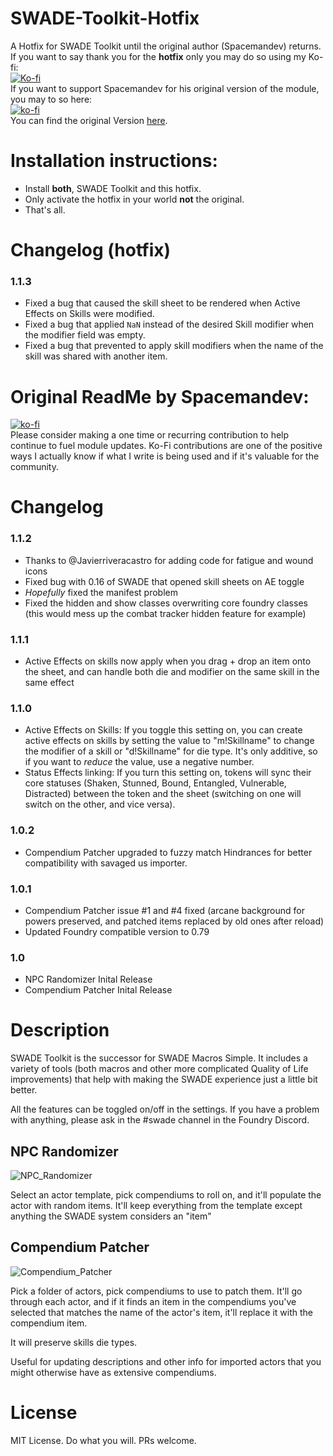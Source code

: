 # SWADE-Toolkit-Hotfix
A Hotfix for SWADE Toolkit until the original author (Spacemandev) returns.  
If you want to say thank you for the **hotfix** only you may do so using my Ko-fi:  
[![Ko-fi](https://www.ko-fi.com/img/githubbutton_sm.svg)](https://ko-fi.com/salieric)  
If you want to support Spacemandev for his original version of the module, you may to so here:  
[![ko-fi](https://www.ko-fi.com/img/githubbutton_sm.svg)](https://ko-fi.com/K3K11VCDK)  
You can find the original Version [here](https://github.com/spacemandev-git/fvtt-swade-toolkit).  

# Installation instructions:  
- Install **both**, SWADE Toolkit and this hotfix.  
- Only activate the hotfix in your world **not** the original.  
- That's all.  

# Changelog (hotfix)  
### 1.1.3  
- Fixed a bug that caused the skill sheet to be rendered when Active Effects on Skills were modified.  
- Fixed a bug that applied `NaN` instead of the desired Skill modifier when the modifier field was empty.  
- Fixed a bug that prevented to apply skill modifiers when the name of the skill was shared with another item.

# Original ReadMe by Spacemandev:
[![ko-fi](https://www.ko-fi.com/img/githubbutton_sm.svg)](https://ko-fi.com/K3K11VCDK)  
Please consider making a one time or recurring contribution to help continue to fuel module updates. Ko-Fi contributions are one of the positive ways I actually know if what I write is being used and if it's valuable for the community. 

# Changelog
### 1.1.2
- Thanks to @Javierriveracastro for adding code for fatigue and wound icons
- Fixed bug with 0.16 of SWADE that opened skill sheets on AE toggle
- _Hopefully_ fixed the manifest problem
- Fixed the hidden and show classes overwriting core foundry classes (this would mess up the combat tracker hidden feature for example)

### 1.1.1
- Active Effects on skills now apply when you drag + drop an item onto the sheet, and can handle both die and modifier on the same skill in the same effect
### 1.1.0
- Active Effects on Skills: If you toggle this setting on, you can create active effects on skills by setting the value to "m!Skillname" to change the modifier of a skill or "d!Skillname" for die type. It's only additive, so if you want to *reduce* the value, use a negative number.
- Status Effects linking: If you turn this setting on, tokens will sync their core statuses (Shaken, Stunned, Bound, Entangled, Vulnerable, Distracted) between the token and the sheet (switching on one will switch on the other, and vice versa). 

### 1.0.2
- Compendium Patcher upgraded to fuzzy match Hindrances for better compatibility with savaged us importer.

### 1.0.1
- Compendium Patcher issue #1 and #4 fixed (arcane background for powers preserved, and patched items replaced by old ones after reload)
- Updated Foundry compatible version to 0.79

### 1.0
- NPC Randomizer Inital Release
- Compendium Patcher Inital Release

# Description
SWADE Toolkit is the successor for SWADE Macros Simple. It includes a variety of tools (both macros and other more complicated Quality of Life improvements) that help with making the SWADE experience just a little bit better. 

All the features can be toggled on/off in the settings. If you have a problem with anything, please ask in the #swade channel in the Foundry Discord. 

## NPC Randomizer

![NPC_Randomizer](readme_assets/npc_randomizer.png)

Select an actor template, pick compendiums to roll on, and it'll populate the actor with random items. It'll keep everything from the template except anything the SWADE system considers an "item"

## Compendium Patcher

![Compendium_Patcher](readme_assets/compendium_patcher.png)

Pick a folder of actors, pick compendiums to use to patch them.
It'll go through each actor, and if it finds an item in the compendiums you've selected that matches the name of the actor's item, it'll replace it with the compendium item.

It will preserve skills die types.

Useful for updating descriptions and other info for imported actors that you might otherwise have as extensive compendiums.


# License
MIT License. Do what you will. PRs welcome. 

